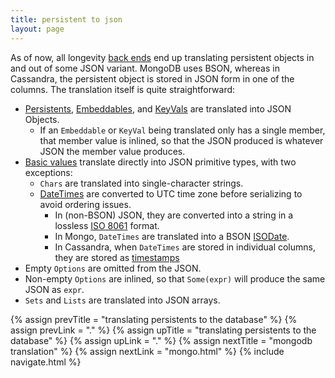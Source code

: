 ```yaml
---
title: persistent to json
layout: page
---
```


As of now, all longevity [back ends](../context/pstrat.html) end up
translating persistent objects in and out of some JSON
variant. MongoDB uses BSON, whereas in Cassandra, the persistent
object is stored in JSON form in one of the columns. The translation
itself is quite straightforward:

- [Persistents](../persistent), [Embeddables](../embeddable), and
[KeyVals](../key-values.html) are translated into JSON Objects.
  - If an `Embeddable` or `KeyVal` being translated only has a single
member, that member value is inlined, so that the JSON produced is
whatever JSON the member value produces.
- [Basic values](../basics.html) translate directly into JSON
primitive types, with two exceptions:
  - `Chars` are translated into single-character strings.
  - [DateTimes](http://www.joda.org/joda-time/apidocs/org/joda/time/DateTime.html)
    are converted to UTC time zone before serializing to
    avoid ordering issues.
    - In (non-BSON) JSON, they are converted into a string in a
      lossless [ISO 8061](https://en.wikipedia.org/wiki/ISO_8601) format.
    - In Mongo, `DateTimes` are translated into a BSON
      [ISODate](https://docs.mongodb.com/manual/reference/bson-types/#date).
    - In Cassandra, when `DateTimes` are stored in individual columns,
      they are stored as
      [timestamps](https://docs.datastax.com/en/cql/3.1/cql/cql_reference/timestamp_type_r.html) 
- Empty `Options` are omitted from the JSON.
- Non-empty `Options` are inlined, so that `Some(expr)` will produce
the same JSON as `expr`.
- `Sets` and `Lists` are translated into JSON arrays.

{% assign prevTitle = "translating persistents to the database" %}
{% assign prevLink = "." %}
{% assign upTitle = "translating persistents to the database" %}
{% assign upLink = "." %}
{% assign nextTitle = "mongodb translation" %}
{% assign nextLink = "mongo.html" %}
{% include navigate.html %}
